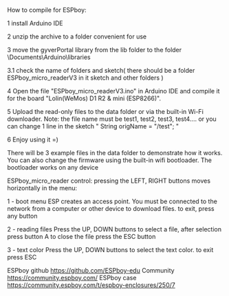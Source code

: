 How to compile for ESPboy:

1 install Arduino IDE

2 unzip the archive to a folder convenient for use

3 move the gyverPortal library from the lib folder to the folder \Documents\Arduino\libraries

3.1 check the name of folders and sketch( there should be a folder ESPboy_micro_readerV3 in it sketch and other folders )

4 Open the file "ESPboy_micro_readerV3.ino" in Arduino IDE and compile it for the board "Lolin(WeMos) D1 R2 & mini (ESP8266)".

5 Upload the read-only files to the data folder or via the built-in Wi-Fi downloader.
Note: the file name must be test1, test2, test3, test4.... or you can change 1 line in the sketch
" String origName = "/test"; "

6 Enjoy using it =)

There will be 3 example files in the data folder to demonstrate how it works.
You can also change the firmware using the built-in wifi bootloader.
The bootloader works on any device




ESPboy_micro_reader control:
pressing the LEFT, RIGHT buttons moves horizontally in the menu:  

1 - boot menu
ESP creates an access point.
You must be connected to the network from a computer or other device to download files.
to exit, press any button 

2 - reading files
Press the UP, DOWN buttons to select a file, 
after selection press button A
to close the file press the ESC button

3 - text color
Press the UP, DOWN buttons to select the text color.
to exit press ESC
  



ESPboy github https://github.com/ESPboy-edu
Community https://community.espboy.com/
ESPboy case https://community.espboy.com/t/espboy-enclosures/250/7
